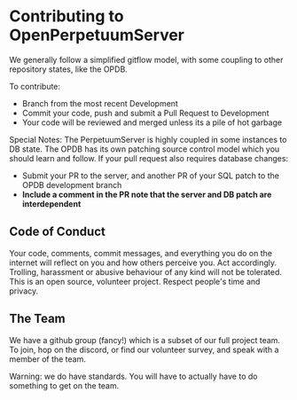 # Contributing to OpenPerpetuumServer

We generally follow a simplified gitflow model, with some coupling to other repository states, like the OPDB.

To contribute:
 - Branch from the most recent Development
 - Commit your code, push and submit a Pull Request to Development
 - Your code will be reviewed and merged unless its a pile of hot garbage

Special Notes:
The PerpetuumServer is highly coupled in some instances to DB state.  The OPDB has its own patching source control model which you should learn and follow.  If your pull request also requires database changes:
 - Submit your PR to the server, and another PR of your SQL patch to the OPDB development branch
 - **Include a comment in the PR note that the server and DB patch are interdependent**

## Code of Conduct

Your code, comments, commit messages, and everything you do on the internet will reflect on you and how others perceive you.  Act accordingly.
Trolling, harassment or abusive behaviour of any kind will not be tolerated.
This is an open source, volunteer project.  Respect people's time and privacy.


## The Team

We have a github group (fancy!) which is a subset of our full project team.
To join, hop on the discord, or find our volunteer survey, and speak with a member of the team.

Warning: we do have standards.  You will have to actually have to do something to get on the team.  
